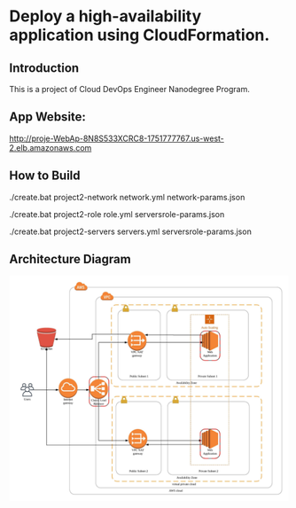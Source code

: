 # Deploy a high-availability application using CloudFormation.
## Introduction
This is a project of Cloud DevOps Engineer Nanodegree Program.
## App Website:
http://proje-WebAp-8N8S533XCRC8-1751777767.us-west-2.elb.amazonaws.com
 ## How to Build
 ./create.bat project2-network network.yml network-params.json
 
 ./create.bat project2-role role.yml serversrole-params.json
 
 ./create.bat project2-servers servers.yml serversrole-params.json
## Architecture Diagram
![Alt text](HA_App_Diagram.jpeg)

